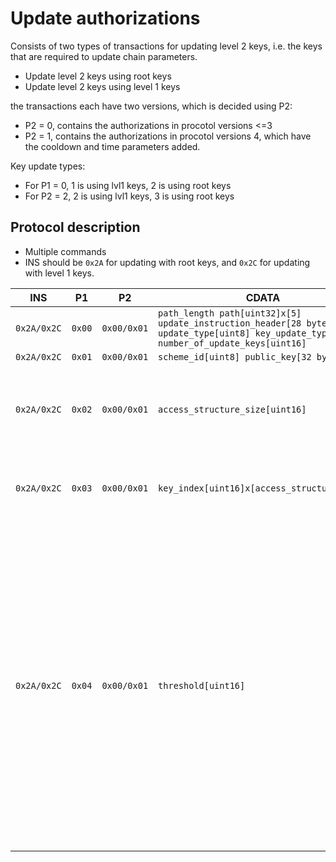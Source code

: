 # Update authorizations

Consists of two types of transactions for updating level 2 keys, i.e. the keys that are required to update chain parameters.

* Update level 2 keys using root keys
* Update level 2 keys using level 1 keys

the transactions each have two versions, which is decided using P2:

* P2 = 0, contains the authorizations in procotol versions <=3
* P2 = 1, contains the authorizations in procotol versions 4, which have the cooldown and time parameters added.

Key update types: 

* For P1 = 0, 1 is using lvl1 keys, 2 is using root keys
* For P2 = 2, 2 is using lvl1 keys, 3 is using root keys

## Protocol description

* Multiple commands
* INS should be `0x2A` for updating with root keys, and `0x2C` for updating with level 1 keys.

INS | P1 | P2 | CDATA | Comment |
|----|--------|-----|-------------|----|
| `0x2A/0x2C` | `0x00` | `0x00/0x01` | `path_length path[uint32]x[5] update_instruction_header[28 bytes] update_type[uint8] key_update_type[uint8] number_of_update_keys[uint16]` | |
| `0x2A/0x2C` | `0x01` | `0x00/0x01` | `scheme_id[uint8] public_key[32 bytes]` | |
| `0x2A/0x2C` | `0x02` | `0x00/0x01` | `access_structure_size[uint16]` | The number of key indices for the current access structure. |
| `0x2A/0x2C` | `0x03` | `0x00/0x01` | `key_index[uint16]x[access_structure_size]` | Key indices for the current access structure. |
|`0x2A/0x2C`|`0x04`|`0x00/0x01`| `threshold[uint16]` | The signing threshold for the current access structure. If there are access structures that have not been transmitted, then GOTO command with `p1 == 0x02` and send the following access structure, and repeat until all access structures have been processed. |
